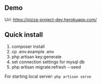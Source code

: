 ## Demo

Url: https://pizza-project-dev.herokuapp.com/


## Quick install
<ol>
<li>composer install</li>
<li>cp .env.example .env</li>
<li>php artisan key:generate</li>
<li>set connection settings for mysql db</li>
<li>php artisan migrate:refresh --seed</li>
</ol>
For starting local server:
<code>php artisan serve</code>

